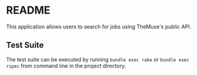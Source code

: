 # README

This application allows users to search for jobs using TheMuse's public API.

## Test Suite

The test suite can be executed by running `bundle exec rake` or `bundle exec rspec` from command line in the project directory.
